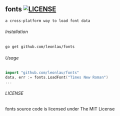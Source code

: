 ## fonts [![LICENSE](https://img.shields.io/badge/license-MIT-blue.svg)](https://github.com/leonlau/fonts/blob/master/LICENSE)
    a cross-platform way to load font data
    

###### Installation
    
    go get github.com/leonlau/fonts
 
###### Usage

```go
import "github.com/leonlau/fonts"
data, err := fonts.LoadFont("Times New Roman")
...
```

    
###### LICENSE

fonts source code is licensed under The MIT License
